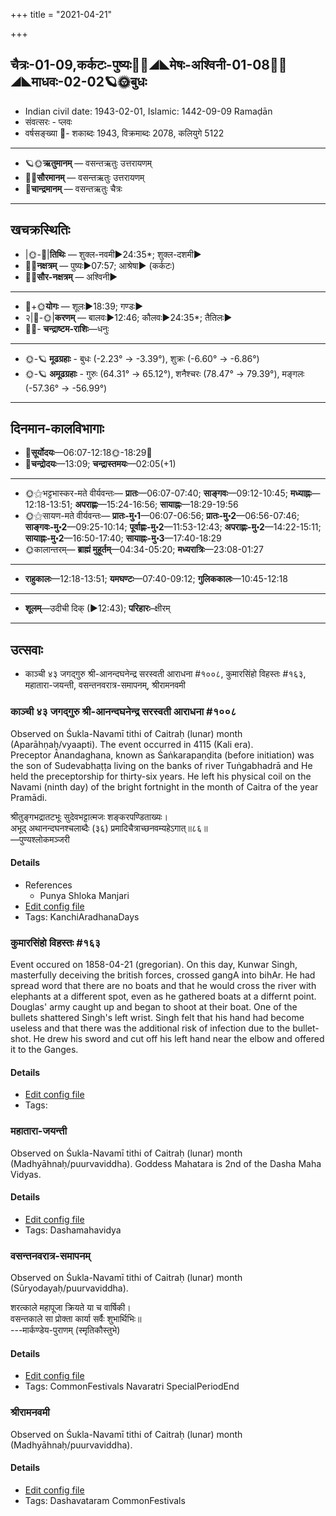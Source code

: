 +++
title = "2021-04-21"

+++
## चैत्रः-01-09,कर्कटः-पुष्यः🌛🌌◢◣मेषः-अश्विनी-01-08🌌🌞◢◣माधवः-02-02🪐🌞बुधः
- Indian civil date: 1943-02-01, Islamic: 1442-09-09 Ramaḍān
- संवत्सरः - प्लवः
- वर्षसङ्ख्या 🌛- शकाब्दः 1943, विक्रमाब्दः 2078, कलियुगे 5122
___________________
- 🪐🌞**ऋतुमानम्** — वसन्तऋतुः उत्तरायणम्
- 🌌🌞**सौरमानम्** — वसन्तऋतुः उत्तरायणम्
- 🌛**चान्द्रमानम्** — वसन्तऋतुः चैत्रः
___________________


## खचक्रस्थितिः
- |🌞-🌛|**तिथिः** — शुक्ल-नवमी►24:35*; शुक्ल-दशमी►  
- 🌌🌛**नक्षत्रम्** — पुष्यः►07:57; आश्रेषा► (कर्कटः)  
- 🌌🌞**सौर-नक्षत्रम्** — अश्विनी►  
___________________
- 🌛+🌞**योगः** — शूलः►18:39; गण्डः►  
- २|🌛-🌞|**करणम्** — बालवः►12:46; कौलवः►24:35*; तैतिलः►  
- 🌌🌛- **चन्द्राष्टम-राशिः**—धनुः  
___________________
- 🌞-🪐 **मूढग्रहाः** - बुधः (-2.23° → -3.39°), शुक्रः (-6.60° → -6.86°)
- 🌞-🪐 **अमूढग्रहाः** - गुरुः (64.31° → 65.12°), शनैश्चरः (78.47° → 79.39°), मङ्गलः (-57.36° → -56.99°)
___________________


## दिनमान-कालविभागाः
- 🌅**सूर्योदयः**—06:07-12:18🌞️-18:29🌇  
- 🌛**चन्द्रोदयः**—13:09; **चन्द्रास्तमयः**—02:05(+1)  
___________________
- 🌞⚝भट्टभास्कर-मते वीर्यवन्तः— **प्रातः**—06:07-07:40; **साङ्गवः**—09:12-10:45; **मध्याह्नः**—12:18-13:51; **अपराह्णः**—15:24-16:56; **सायाह्नः**—18:29-19:56  
- 🌞⚝सायण-मते वीर्यवन्तः— **प्रातः-मु॰1**—06:07-06:56; **प्रातः-मु॰2**—06:56-07:46; **साङ्गवः-मु॰2**—09:25-10:14; **पूर्वाह्णः-मु॰2**—11:53-12:43; **अपराह्णः-मु॰2**—14:22-15:11; **सायाह्नः-मु॰2**—16:50-17:40; **सायाह्नः-मु॰3**—17:40-18:29  
- 🌞कालान्तरम्— **ब्राह्मं मुहूर्तम्**—04:34-05:20; **मध्यरात्रिः**—23:08-01:27  
___________________
- **राहुकालः**—12:18-13:51; **यमघण्टः**—07:40-09:12; **गुलिककालः**—10:45-12:18  
___________________
- **शूलम्**—उदीची दिक् (►12:43); **परिहारः**–क्षीरम्  
___________________

## उत्सवाः
- काञ्ची ४३ जगद्गुरु श्री-आनन्दघनेन्द्र सरस्वती आराधना #१००८, कुमारसिंहो विहस्तः #१६३, महातारा-जयन्ती, वसन्तनवरात्र-समापनम्, श्रीरामनवमी
### काञ्ची ४३ जगद्गुरु श्री-आनन्दघनेन्द्र सरस्वती आराधना #१००८

Observed on Śukla-Navamī tithi of Caitraḥ (lunar) month (Aparāhṇaḥ/vyaapti). The event occurred in 4115 (Kali era).  
Preceptor Ānandaghana, known as Śaṅkarapaṇḍita (before initiation) was the son of Sudevabhaṭṭa living on the banks of river Tuṅgabhadrā and He held the preceptorship for thirty-six years. He left his physical coil on the Navami (ninth day) of the bright fortnight in the month of Caitra of the year Pramādi.

श्रीतुङ्गभद्रातटभूः सुदेवभट्टात्मजः शङ्करपण्डिताख्यः।  
अभूद् अथानन्दघनश्चलाब्दैः (३६) प्रमादिचैत्राच्छनवम्यहेऽगात्॥८६॥  
—पुण्यश्लोकमञ्जरी



#### Details
- References
  - Punya Shloka Manjari
- [Edit config file](https://github.com/jyotisham/adyatithi/tree/master/mahApuruSha/kAnchI-maTha/lunar_month/tithi/01/09/kAJcI_43_jagadguru_zrI~AnandaghanEndra_sarasvatI_ArAdhanA.toml)
- Tags: KanchiAradhanaDays


### कुमारसिंहो विहस्तः #१६३

Event occured on 1858-04-21 (gregorian). On this day, Kunwar Singh, masterfully deceiving the british forces, crossed gangA into bihAr. He had spread word that there are no boats and that he would cross the river with elephants at a different spot, even as he gathered boats at a differnt point. Douglas' army caught up and began to shoot at their boat. One of the bullets shattered Singh's left wrist. Singh felt that his hand had become useless and that there was the additional risk of infection due to the bullet-shot. He drew his sword and cut off his left hand near the elbow and offered it to the Ganges.


#### Details
- [Edit config file](https://github.com/jyotisham/adyatithi/tree/master/mahApuruSha/xatra-later/gregorian/day/04/21/kumAra-siMho_vihastaH.toml)
- Tags: 


### महातारा-जयन्ती

Observed on Śukla-Navamī tithi of Caitraḥ (lunar) month (Madhyāhnaḥ/puurvaviddha). Goddess Mahatara is 2nd of the Dasha Maha Vidyas.

#### Details
- [Edit config file](https://github.com/jyotisham/adyatithi/tree/master/devatA/shakti/lunar_month/tithi/01/09/mahAtArA~jayantI.toml)
- Tags: Dashamahavidya


### वसन्तनवरात्र-समापनम्

Observed on Śukla-Navamī tithi of Caitraḥ (lunar) month (Sūryodayaḥ/puurvaviddha). 

शरत्काले महापूजा क्रियते या च वार्षिकी।  
वसन्तकाले सा प्रोक्ता कार्या सर्वैः शुभार्थिभिः॥  
---मार्कण्डेय-पुराणम् (स्मृतिकौस्तुभे)  




#### Details
- [Edit config file](https://github.com/jyotisham/adyatithi/tree/master/general/lunar_month/tithi/01/09/vasantanavarAtra-samApanam.toml)
- Tags: CommonFestivals Navaratri SpecialPeriodEnd


### श्रीरामनवमी

Observed on Śukla-Navamī tithi of Caitraḥ (lunar) month (Madhyāhnaḥ/puurvaviddha). 

#### Details
- [Edit config file](https://github.com/jyotisham/adyatithi/tree/master/devatA/vaiShNava/lunar_month/tithi/01/09/zrIrAmanavamI.toml)
- Tags: Dashavataram CommonFestivals


